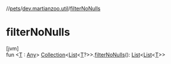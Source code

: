 //[pets](../../index.md)/[dev.martianzoo.util](index.md)/[filterNoNulls](filter-no-nulls.md)

# filterNoNulls

[jvm]\
fun &lt;[T](filter-no-nulls.md) : [Any](https://kotlinlang.org/api/latest/jvm/stdlib/kotlin/-any/index.html)&gt; [Collection](https://kotlinlang.org/api/latest/jvm/stdlib/kotlin.collections/-collection/index.html)&lt;[List](https://kotlinlang.org/api/latest/jvm/stdlib/kotlin.collections/-list/index.html)&lt;[T](filter-no-nulls.md)?&gt;&gt;.[filterNoNulls](filter-no-nulls.md)(): [List](https://kotlinlang.org/api/latest/jvm/stdlib/kotlin.collections/-list/index.html)&lt;[List](https://kotlinlang.org/api/latest/jvm/stdlib/kotlin.collections/-list/index.html)&lt;[T](filter-no-nulls.md)&gt;&gt;

